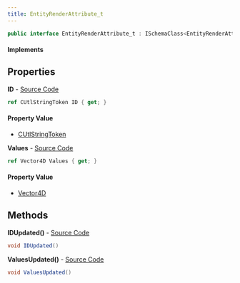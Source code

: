 ```yaml
---
title: EntityRenderAttribute_t
---
```


```csharp
public interface EntityRenderAttribute_t : ISchemaClass<EntityRenderAttribute_t>, ISchemaField, ISchemaClass, INativeHandle
```

#### Implements

## Properties

**ID** - [Source Code](https://github.com/swiftly-solution/swiftlys2/blob/master/managed/src/SwiftlyS2.Generated/Schemas/Interfaces/EntityRenderAttribute_t.cs#L16)

```csharp
ref CUtlStringToken ID { get; }
```

#### Property Value

- [CUtlStringToken](/docs/api/shared/natives/cutlstringtoken)

**Values** - [Source Code](https://github.com/swiftly-solution/swiftlys2/blob/master/managed/src/SwiftlyS2.Generated/Schemas/Interfaces/EntityRenderAttribute_t.cs#L18)

```csharp
ref Vector4D Values { get; }
```

#### Property Value

- [Vector4D](/docs/api/shared/natives/vector4d)

## Methods

**IDUpdated()** - [Source Code](https://github.com/swiftly-solution/swiftlys2/blob/master/managed/src/SwiftlyS2.Generated/Schemas/Interfaces/EntityRenderAttribute_t.cs#L20)

```csharp
void IDUpdated()
```

**ValuesUpdated()** - [Source Code](https://github.com/swiftly-solution/swiftlys2/blob/master/managed/src/SwiftlyS2.Generated/Schemas/Interfaces/EntityRenderAttribute_t.cs#L21)

```csharp
void ValuesUpdated()
```

